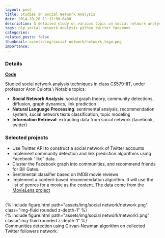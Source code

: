 ```yaml
---
layout: post
title: Studies on Social Network Analysis
date: 2014-10-20 11:12:00-0400
description: A detailed study on various topic on social network analysis
tags: nlp social-network-analysis python twitter facebook
categories: 
related_posts: false
thumbnail: assets/img/social network/network_logo.png
importance: 
---
```

<h3> Details </h3>
<div class="row" >
    <div class="col-sm-3" style="font-weight:300;"> 
    <strong> <a href="https://github.com/tungdnguyen/social-network-analysis"> Code </a> </strong>
    </div>
</div>

Studied social network analysis techniques in class [CS579-IIT](https://github.com/iit-cs579/main/tree/master), under professor Aron Culotta.\\
Notable topics: 
- **Social Network Analysis**: social graph theory, community detections, diffusion, graph dynamics, link prediction
- **Natural Language Processing**: sentimental analysis, recommendation system, social network texts classification, topic modeling
- **Information Retrieval**: extracting data from social network (facebook, twitter)

<h3>Selected projects</h3>

- Use Twitter API to construct a social network of Twitter accounts
- Implement community detection and link prediction algorithms using Facebook "like" data.  
- Cluster the Facebook graph into communities, and recommend friends for Bill Gates.
- Sentimental classifier based on IMDB movie reviews
- Implement a content-based recommendation algorithm. It will use the list of genres for a movie as the content. The data come from the [MovieLens project](http://grouplens.org/datasets/movielens/)


<br>
<div class="row mt-3">
    <div class="col-sm mt-3 mt-md-0">
        {% include figure.html path="assets/img/social network/network.png" class="img-fluid rounded z-depth-1" %}
    </div>
    <div class="col-sm mt-3 mt-md-0">
        {% include figure.html path="assets/img/social network/network1.png" class="img-fluid rounded z-depth-1" %}
    </div>
</div>
<div class="caption">
    Communities detection using Girvan-Newman algorithm on collected Twitter followers network.
</div>
